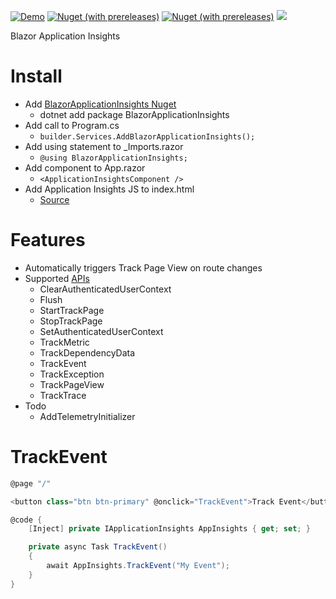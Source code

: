 [![Demo](https://img.shields.io/badge/Live-Demo-Blue?style=flat-square)](https://BlazorApplicationInsights.netlify.app/)
[![Nuget (with prereleases)](https://img.shields.io/nuget/vpre/BlazorApplicationInsights.svg?style=flat-square)](https://www.nuget.org/packages/BlazorApplicationInsights)
[![Nuget (with prereleases)](https://img.shields.io/nuget/dt/BlazorApplicationInsights.svg?style=flat-square)](https://www.nuget.org/packages/BlazorApplicationInsights)
![](https://github.com/IvanJosipovic/BlazorApplicationInsights/workflows/CI/CD/badge.svg)

Blazor Application Insights

# Install

- Add [BlazorApplicationInsights Nuget](https://www.nuget.org/packages/BlazorApplicationInsights)
  - dotnet add package BlazorApplicationInsights
- Add call to Program.cs
  - ```builder.Services.AddBlazorApplicationInsights();```
- Add using statement to _Imports.razor
  - ```@using BlazorApplicationInsights;```
- Add component to App.razor
  - ```<ApplicationInsightsComponent />```
- Add Application Insights JS to index.html
  - [Source](https://docs.microsoft.com/en-us/azure/azure-monitor/app/javascript#snippet-based-setup)

# Features
 - Automatically triggers Track Page View on route changes
 - Supported [APIs](https://github.com/microsoft/ApplicationInsights-JS/blob/master/API-reference.md#addTelemetryInitializer)
   - ClearAuthenticatedUserContext
   - Flush
   - StartTrackPage
   - StopTrackPage
   - SetAuthenticatedUserContext
   - TrackMetric
   - TrackDependencyData
   - TrackEvent
   - TrackException
   - TrackPageView
   - TrackTrace
 - Todo
   - AddTelemetryInitializer


# TrackEvent
```csharp
@page "/"

<button class="btn btn-primary" @onclick="TrackEvent">Track Event</button>

@code {
    [Inject] private IApplicationInsights AppInsights { get; set; }

    private async Task TrackEvent()
    {
        await AppInsights.TrackEvent("My Event");
    }
}
```